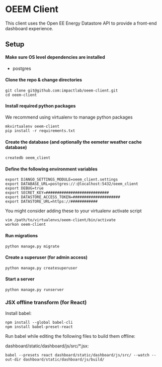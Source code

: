 OEEM Client
===========

This client uses the Open EE Energy Datastore API to provide a front-end
dashboard experience.

Setup
-----

#### Make sure OS level dependencies are installed

- postgres

#### Clone the repo & change directories

    git clone git@github.com:impactlab/oeem-client.git
    cd oeem-client

#### Install required python packages

We recommend using virtualenv to manage python packages

    mkvirtualenv oeem-client
    pip install -r requirements.txt

#### Create the database (and optionally the eemeter weather cache database)

    createdb oeem_client

#### Define the following environment variables

    export DJANGO_SETTINGS_MODULE=oeem_client.settings
    export DATABASE_URL=postgres://:@localhost:5432/oeem_client
    export DEBUG=true
    export SECRET_KEY=############################
    export DATASTORE_ACCESS_TOKEN=#####################
    export DATASTORE_URL=https://############

You might consider adding these to your virtualenv activate script

    vim /path/to/virtualenvs/oeem-client/bin/activate
    workon oeem-client

#### Run migrations

    python manage.py migrate

#### Create a superuser (for admin access)

    python manage.py createsuperuser

#### Start a server

    python manage.py runserver

### JSX offline transform (for React)

Install babel:

    npm install --global babel-cli
    npm install babel-preset-react

Run babel while editing the following files to build them offline:

dashboard/static/dashboard/js/src/\*.jsx:

    babel --presets react dashboard/static/dashboard/js/src/ --watch --out-dir dashboard/static/dashboard/js/build/
